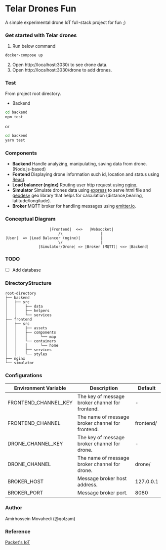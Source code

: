 # Telar Drones Fun
A simple experimental drone IoT full-stack project for fun ;)

### Get started with Telar drones
1. Run below command
``` sh
docker-compose up
```
2. Open http://localhost:3030/ to see drone data.
3. Open http://localhost:3030/drone to add drones.


### Test
From project root directory.
* Backend
```sh
cd backend 
npm test
```
or
```sh
cd backend 
yarn test
```

### Components
- **Backend** Handle analyzing, manipulating, saving data from drone. (Node.js-based)
- **Fontend** Displaying drone information such id, location and status using [React](https://reactjs.org/).
- **Load balancer (nginx)** Routing user http request using [nginx](https://www.nginx.com/).
- **Simulator** Simulate drones data using [express](https://expressjs.com/) to serve html file and [geodesy](https://github.com/chrisveness/geodesy) geo library that helps for calculation (distance,bearing, latitude/longitude).
- **Broker** MQTT broker for handling messages using [emitter.io](https://emitter.io/).

### Conceptual Diagram
                        |Frontend|  <=>   |Websocket| 
                            /\                 |
    |User|  => |Load Balancer (nginx)|         |
                            \/                 |
                   |Simulator/Drone| => |Broker (MQTT)| <=> |Backend|

### TODO
- [ ] Add database

### DirectoryStructure 
    root-directory
    ├── backend
    │   ├── src
    │   │    ├── data
    │   │    ├── helpers
    │   │    └── services
    ├── frontend
    │   ├── src
    │   │    ├── assets
    │   │    ├── components
    │   │    │      └── map
    │   │    └── containers
    │   │    │      └── home
    │   │    ├── services
    │   │    └── styles
    ├── nginx
    └── simulator

### Configurations

| Environment Variable  | Description                                          |  Default      |
| --------------------- | ---------------------------------------------------- | ------------- |
| FRONTEND_CHANNEL_KEY  | The key of message broker channel for frontend.      |      -        |
| FRONTEND_CHANNEL      | The name of message broker channel for frontend.     |   frontend/   |
| DRONE_CHANNEL_KEY     | The key of message broker channel for drone.         |      -        |
| DRONE_CHANNEL         | The name of message broker channel for drone.        |    drone/     |
| BROKER_HOST           | Message broker host address.                         |  127.0.0.1    |
| BROKER_PORT           | Message broker port.                                 |    8080       |

### Author
Amirhossein Movahedi (@qolzam)

### Reference
[Packet's IoT](https://github.com/packet-labs/iot)
